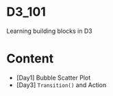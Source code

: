 # D3_101
Learning building blocks in D3

# Content
- [Day1] Bubble Scatter Plot
- [Day3] `Transition()` and Action
